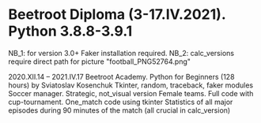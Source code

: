 # Beetroot Diploma (3-17.IV.2021). Python 3.8.8-3.9.1
NB_1: for version 3.0+ Faker installation required.
NB_2: calc_versions require direct path for picture "football_PNG52764.png"

2020.XII.14 – 2021.IV.17 Beetroot Academy. Python for Beginners (128 hours) by Sviatoslav Kosenchuk
Tkinter, random, traceback, faker modules
Soccer manager. Strategic, not_visual version
Female teams. Full code with cup-tournament. One_match code using tkinter
Statistics of all major episodes during 90 minutes of the match (all crucial in calc_version)
